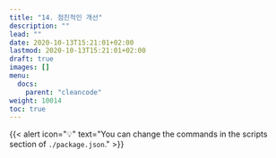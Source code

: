 ```yaml
---
title: "14. 점진적인 개선"
description: ""
lead: ""
date: 2020-10-13T15:21:01+02:00
lastmod: 2020-10-13T15:21:01+02:00
draft: true
images: []
menu:
  docs:
    parent: "cleancode"
weight: 10014
toc: true
---
```


{{< alert icon="💡" text="You can change the commands in the scripts section of `./package.json`." >}}
